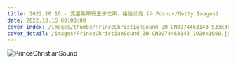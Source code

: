 ```yaml
---
title: 2022.10.16 - 克里斯蒂安王子之声，格陵兰岛 (© Posnov/Getty Images)
date: 2022.10.16 00:00:00
cover_index: /images/thumbs/PrinceChristianSound_ZH-CN0274463143_533x300.jpg
cover_detail: /images/PrinceChristianSound_ZH-CN0274463143_1920x1080.jpg
---
```


![PrinceChristianSound](/images/PrinceChristianSound_ZH-CN0274463143_1920x1080.jpg)
